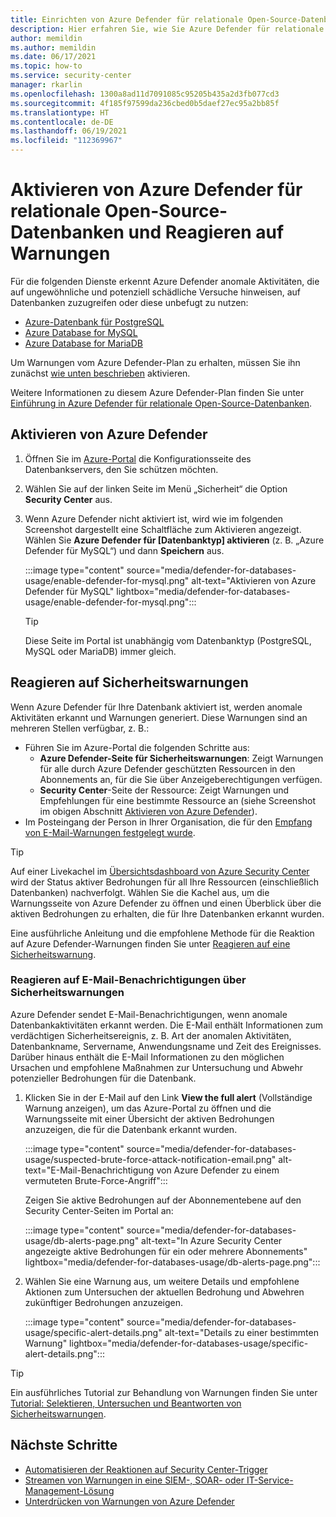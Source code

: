 ```yaml
---
title: Einrichten von Azure Defender für relationale Open-Source-Datenbanken und Reagieren auf Warnungen
description: Hier erfahren Sie, wie Sie Azure Defender für relationale Open-Source-Datenbanken konfigurieren, um anomale Datenbankaktivitäten zu erkennen, die auf potenzielle Sicherheitsbedrohungen für die Datenbank hinweisen.
author: memildin
ms.author: memildin
ms.date: 06/17/2021
ms.topic: how-to
ms.service: security-center
manager: rkarlin
ms.openlocfilehash: 1300a8ad11d7091085c95205b435a2d3fb077cd3
ms.sourcegitcommit: 4f185f97599da236cbed0b5daef27ec95a2bb85f
ms.translationtype: HT
ms.contentlocale: de-DE
ms.lasthandoff: 06/19/2021
ms.locfileid: "112369967"
---
```

# <a name="enable-azure-defender-for-open-source-relational-databases-and-respond-to-alerts"></a>Aktivieren von Azure Defender für relationale Open-Source-Datenbanken und Reagieren auf Warnungen

Für die folgenden Dienste erkennt Azure Defender anomale Aktivitäten, die auf ungewöhnliche und potenziell schädliche Versuche hinweisen, auf Datenbanken zuzugreifen oder diese unbefugt zu nutzen:

- [Azure-Datenbank für PostgreSQL](../postgresql/index.yml)
- [Azure Database for MySQL](../mysql/index.yml)
- [Azure Database for MariaDB](../mariadb/index.yml)

Um Warnungen vom Azure Defender-Plan zu erhalten, müssen Sie ihn zunächst [wie unten beschrieben](#enable-azure-defender) aktivieren.

Weitere Informationen zu diesem Azure Defender-Plan finden Sie unter [Einführung in Azure Defender für relationale Open-Source-Datenbanken](defender-for-databases-introduction.md).

## <a name="enable-azure-defender"></a>Aktivieren von Azure Defender

1. Öffnen Sie im [Azure-Portal](https://portal.azure.com) die Konfigurationsseite des Datenbankservers, den Sie schützen möchten.

1. Wählen Sie auf der linken Seite im Menü „Sicherheit“ die Option **Security Center** aus.

1. Wenn Azure Defender nicht aktiviert ist, wird wie im folgenden Screenshot dargestellt eine Schaltfläche zum Aktivieren angezeigt. Wählen Sie **Azure Defender für [Datenbanktyp] aktivieren** (z. B. „Azure Defender für MySQL“) und dann **Speichern** aus.

    :::image type="content" source="media/defender-for-databases-usage/enable-defender-for-mysql.png" alt-text="Aktivieren von Azure Defender für MySQL" lightbox="media/defender-for-databases-usage/enable-defender-for-mysql.png":::

    > [!TIP]
    > Diese Seite im Portal ist unabhängig vom Datenbanktyp (PostgreSQL, MySQL oder MariaDB) immer gleich.

## <a name="respond-to-security-alerts"></a>Reagieren auf Sicherheitswarnungen

Wenn Azure Defender für Ihre Datenbank aktiviert ist, werden anomale Aktivitäten erkannt und Warnungen generiert. Diese Warnungen sind an mehreren Stellen verfügbar, z. B.:

- Führen Sie im Azure-Portal die folgenden Schritte aus:
    - **Azure Defender-Seite für Sicherheitswarnungen**: Zeigt Warnungen für alle durch Azure Defender geschützten Ressourcen in den Abonnements an, für die Sie über Anzeigeberechtigungen verfügen.
    - **Security Center**-Seite der Ressource: Zeigt Warnungen und Empfehlungen für eine bestimmte Ressource an (siehe Screenshot im obigen Abschnitt [Aktivieren von Azure Defender](#enable-azure-defender)).
- Im Posteingang der Person in Ihrer Organisation, die für den [Empfang von E-Mail-Warnungen festgelegt wurde](security-center-provide-security-contact-details.md).  

> [!TIP]
> Auf einer Livekachel im [Übersichtsdashboard von Azure Security Center](overview-page.md) wird der Status aktiver Bedrohungen für all Ihre Ressourcen (einschließlich Datenbanken) nachverfolgt. Wählen Sie die Kachel aus, um die Warnungsseite von Azure Defender zu öffnen und einen Überblick über die aktiven Bedrohungen zu erhalten, die für Ihre Datenbanken erkannt wurden.
>
> Eine ausführliche Anleitung und die empfohlene Methode für die Reaktion auf Azure Defender-Warnungen finden Sie unter [Reagieren auf eine Sicherheitswarnung](tutorial-security-incident.md#respond-to-a-security-alert).


### <a name="respond-to-email-notifications-of-security-alerts"></a>Reagieren auf E-Mail-Benachrichtigungen über Sicherheitswarnungen

Azure Defender sendet E-Mail-Benachrichtigungen, wenn anomale Datenbankaktivitäten erkannt werden. Die E-Mail enthält Informationen zum verdächtigen Sicherheitsereignis, z. B. Art der anomalen Aktivitäten, Datenbankname, Servername, Anwendungsname und Zeit des Ereignisses. Darüber hinaus enthält die E-Mail Informationen zu den möglichen Ursachen und empfohlene Maßnahmen zur Untersuchung und Abwehr potenzieller Bedrohungen für die Datenbank.

1. Klicken Sie in der E-Mail auf den Link **View the full alert** (Vollständige Warnung anzeigen), um das Azure-Portal zu öffnen und die Warnungsseite mit einer Übersicht der aktiven Bedrohungen anzuzeigen, die für die Datenbank erkannt wurden.
    
    :::image type="content" source="media/defender-for-databases-usage/suspected-brute-force-attack-notification-email.png" alt-text="E-Mail-Benachrichtigung von Azure Defender zu einem vermuteten Brute-Force-Angriff":::

    Zeigen Sie aktive Bedrohungen auf der Abonnementebene auf den Security Center-Seiten im Portal an:

    :::image type="content" source="media/defender-for-databases-usage/db-alerts-page.png" alt-text="In Azure Security Center angezeigte aktive Bedrohungen für ein oder mehrere Abonnements" lightbox="media/defender-for-databases-usage/db-alerts-page.png":::

1. Wählen Sie eine Warnung aus, um weitere Details und empfohlene Aktionen zum Untersuchen der aktuellen Bedrohung und Abwehren zukünftiger Bedrohungen anzuzeigen.
    
    :::image type="content" source="media/defender-for-databases-usage/specific-alert-details.png" alt-text="Details zu einer bestimmten Warnung" lightbox="media/defender-for-databases-usage/specific-alert-details.png":::


> [!TIP]
> Ein ausführliches Tutorial zur Behandlung von Warnungen finden Sie unter [Tutorial: Selektieren, Untersuchen und Beantworten von Sicherheitswarnungen](tutorial-security-incident.md).


## <a name="next-steps"></a>Nächste Schritte

- [Automatisieren der Reaktionen auf Security Center-Trigger](workflow-automation.md)
- [Streamen von Warnungen in eine SIEM-, SOAR- oder IT-Service-Management-Lösung](export-to-siem.md)
- [Unterdrücken von Warnungen von Azure Defender](alerts-suppression-rules.md)